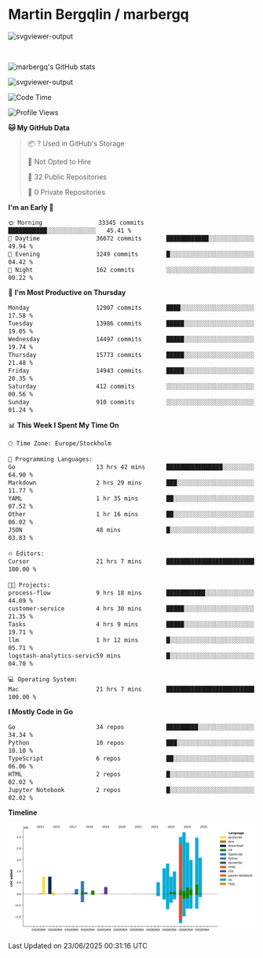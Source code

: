 # Martin Bergqlin / marbergq

![svgviewer-output](https://user-images.githubusercontent.com/2405410/206014777-22d41ecb-c24f-421d-b7d9-bba2cb5bb0de.svg)

<br>

<!--- [![Martin's Week](https://github-readme-stats.vercel.app/api/wakatime?username=marbergq&theme=dark)](https://github.com/anuraghazra/github-readme-stats) -->

![marbergq's GitHub stats](https://github-readme-stats.vercel.app/api?username=marbergq&count_private=true&show_icons=true)

![svgviewer-output](https://wakatime.com/badge/user/3f0a2069-6683-4e19-9a4a-7d21ea815067.svg)

<!--START_SECTION:waka-->
![Code Time](http://img.shields.io/badge/Code%20Time-5%2C190%20hrs%2039%20mins-blue)

![Profile Views](http://img.shields.io/badge/Profile%20Views-0-blue)

**🐱 My GitHub Data** 

> 📦 ? Used in GitHub's Storage 
 > 
> 🚫 Not Opted to Hire
 > 
> 📜 32 Public Repositories 
 > 
> 🔑 0 Private Repositories 
 > 
**I'm an Early 🐤** 

```text
🌞 Morning                33345 commits       ███████████░░░░░░░░░░░░░░   45.41 % 
🌆 Daytime                36672 commits       ████████████░░░░░░░░░░░░░   49.94 % 
🌃 Evening                3249 commits        █░░░░░░░░░░░░░░░░░░░░░░░░   04.42 % 
🌙 Night                  162 commits         ░░░░░░░░░░░░░░░░░░░░░░░░░   00.22 % 
```
📅 **I'm Most Productive on Thursday** 

```text
Monday                   12907 commits       ████░░░░░░░░░░░░░░░░░░░░░   17.58 % 
Tuesday                  13986 commits       █████░░░░░░░░░░░░░░░░░░░░   19.05 % 
Wednesday                14497 commits       █████░░░░░░░░░░░░░░░░░░░░   19.74 % 
Thursday                 15773 commits       █████░░░░░░░░░░░░░░░░░░░░   21.48 % 
Friday                   14943 commits       █████░░░░░░░░░░░░░░░░░░░░   20.35 % 
Saturday                 412 commits         ░░░░░░░░░░░░░░░░░░░░░░░░░   00.56 % 
Sunday                   910 commits         ░░░░░░░░░░░░░░░░░░░░░░░░░   01.24 % 
```


📊 **This Week I Spent My Time On** 

```text
🕑︎ Time Zone: Europe/Stockholm

💬 Programming Languages: 
Go                       13 hrs 42 mins      ████████████████░░░░░░░░░   64.90 % 
Markdown                 2 hrs 29 mins       ███░░░░░░░░░░░░░░░░░░░░░░   11.77 % 
YAML                     1 hr 35 mins        ██░░░░░░░░░░░░░░░░░░░░░░░   07.52 % 
Other                    1 hr 16 mins        ██░░░░░░░░░░░░░░░░░░░░░░░   06.02 % 
JSON                     48 mins             █░░░░░░░░░░░░░░░░░░░░░░░░   03.83 % 

🔥 Editors: 
Cursor                   21 hrs 7 mins       █████████████████████████   100.00 % 

🐱‍💻 Projects: 
process-flow             9 hrs 18 mins       ███████████░░░░░░░░░░░░░░   44.09 % 
customer-service         4 hrs 30 mins       █████░░░░░░░░░░░░░░░░░░░░   21.35 % 
Tasks                    4 hrs 9 mins        █████░░░░░░░░░░░░░░░░░░░░   19.71 % 
llm                      1 hr 12 mins        █░░░░░░░░░░░░░░░░░░░░░░░░   05.71 % 
logstash-analytics-servic59 mins             █░░░░░░░░░░░░░░░░░░░░░░░░   04.70 % 

💻 Operating System: 
Mac                      21 hrs 7 mins       █████████████████████████   100.00 % 
```

**I Mostly Code in Go** 

```text
Go                       34 repos            █████████░░░░░░░░░░░░░░░░   34.34 % 
Python                   10 repos            ███░░░░░░░░░░░░░░░░░░░░░░   10.10 % 
TypeScript               6 repos             ██░░░░░░░░░░░░░░░░░░░░░░░   06.06 % 
HTML                     2 repos             █░░░░░░░░░░░░░░░░░░░░░░░░   02.02 % 
Jupyter Notebook         2 repos             █░░░░░░░░░░░░░░░░░░░░░░░░   02.02 % 
```



**Timeline**

![Lines of Code chart](https://raw.githubusercontent.com/marbergq/marbergq/main/assets/bar_graph.png)


 Last Updated on 23/06/2025 00:31:16 UTC
<!--END_SECTION:waka-->
